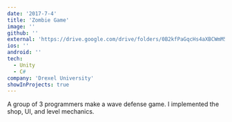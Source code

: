 ```yaml
---
date: '2017-7-4'
title: 'Zombie Game'
image: ''
github: ''
external: 'https://drive.google.com/drive/folders/0B2kfPaGqcHs4aXBCWmM5Vm1oQzQ?resourcekey=0-tJKw9DmaZq7k-0OndESqmg&usp=sharing'
ios: ''
android: ''
tech:
  - Unity
  - C#
company: 'Drexel University'
showInProjects: true
---
```


A group of 3 programmers make a wave defense game. I implemented the shop, UI, and level mechanics.

